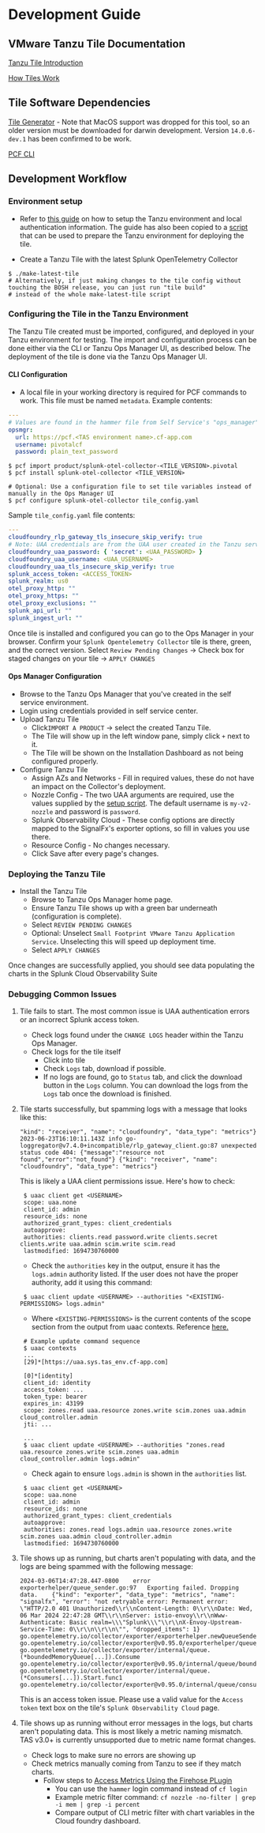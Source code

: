 # Development Guide

## VMware Tanzu Tile Documentation

[Tanzu Tile Introduction](https://docs.vmware.com/en/VMware-Tanzu-Operations-Manager/3.0/tile-dev-guide/tile-basics.html)

[How Tiles Work](https://docs.vmware.com/en/VMware-Tanzu-Operations-Manager/3.0/tile-dev-guide/tile-structure.html)

## Tile Software Dependencies

[Tile Generator](https://docs.vmware.com/en/VMware-Tanzu-Operations-Manager/3.0/tile-dev-guide/tile-generator.html) -
Note that MacOS support was dropped for this tool, so an older version must be downloaded for darwin development.
Version `14.0.6-dev.1` has been confirmed to be work.

[PCF CLI](https://docs.vmware.com/en/VMware-Tanzu-Operations-Manager/3.0/tile-dev-guide/pcf-command.html)

## Development Workflow

### Environment setup

- Refer to [this guide](https://github.com/signalfx/signalfx-agent/tree/main/pkg/monitors/cloudfoundry)
on how to setup the Tanzu environment and local authentication information. The guide has also been copied to a
[script](https://github.com/signalfx/splunk-otel-collector/tree/main/deployments/cloudfoundry/tile/scripts#setup_tanzush) that can be used to prepare the Tanzu environment for deploying the tile.

- Create a Tanzu Tile with the latest Splunk OpenTelemetry Collector
```shell
$ ./make-latest-tile
# Alternatively, if just making changes to the tile config without touching the BOSH release, you can just run "tile build"
# instead of the whole make-latest-tile script
```

### Configuring the Tile in the Tanzu Environment

The Tanzu Tile created must be imported, configured, and deployed in your Tanzu environment for testing. The 
import and configuration process can be done either via the CLI or Tanzu Ops Manager UI, as described below.
The deployment of the tile is done via the Tanzu Ops Manager UI.

#### CLI Configuration

- A local file in your working directory is required for PCF commands to work. This file must be named `metadata`.
Example contents:

```yaml
---
# Values are found in the hammer file from Self Service's "ops_manager" key
opsmgr:
  url: https://pcf.<TAS environment name>.cf-app.com
  username: pivotalcf
  password: plain_text_password 
```
```shell
$ pcf import product/splunk-otel-collector-<TILE_VERSION>.pivotal
$ pcf install splunk-otel-collector <TILE_VERSION>

# Optional: Use a configuration file to set tile variables instead of manually in the Ops Manager UI
$ pcf configure splunk-otel-collector tile_config.yaml
```

Sample `tile_config.yaml` file contents:
```yaml
---
cloudfoundry_rlp_gateway_tls_insecure_skip_verify: true
# Note: UAA credentials are from the UAA user created in the Tanzu service setup referenced
cloudfoundry_uaa_password: { 'secret': <UAA_PASSWORD> }
cloudfoundry_uaa_username: <UAA_USERNAME>
cloudfoundry_uaa_tls_insecure_skip_verify: true
splunk_access_token: <ACCESS_TOKEN>
splunk_realm: us0
otel_proxy_http: ""
otel_proxy_https: ""
otel_proxy_exclusions: ""
splunk_api_url: ""
splunk_ingest_url: ""
```

Once tile is installed and configured you can go to the Ops Manager in your browser. Confirm your
`Splunk Opentelemetry Collector` tile is there, green, and the correct version. Select `Review Pending Changes` ->
Check box for staged changes on your tile -> `APPLY CHANGES`


#### Ops Manager Configuration

- Browse to the Tanzu Ops Manager that you've created in the self service environment.
- Login using credentials provided in self service center.
- Upload Tanzu Tile
  - Click`IMPORT A PRODUCT` -> select the created Tanzu Tile.
  - The Tile will show up in the left window pane, simply click `+` next to it.
  - The Tile will be shown on the Installation Dashboard as not being configured properly.
- Configure Tanzu Tile
  - Assign AZs and Networks - Fill in required values, these do not have an impact on the Collector's deployment.
  - Nozzle Config - The two UAA arguments are required, use the values supplied by the [setup script]([./scripts/setup_tanzu.sh](https://github.com/signalfx/splunk-otel-collector/tree/main/deployments/cloudfoundry/tile/scripts#setup_tanzush)). The default username is `my-v2-nozzle` and password is `password`.
  - Splunk Observability Cloud - These config options are directly mapped to the SignalFx's exporter options, so fill in values you use there.
  - Resource Config - No changes necessary.
  - Click Save after every page's changes.

### Deploying the Tanzu Tile

- Install the Tanzu Tile
  - Browse to Tanzu Ops Manager home page.
  - Ensure Tanzu Tile shows up with a green bar underneath (configuration is complete).
  - Select `REVIEW PENDING CHANGES`
  - Optional: Unselect `Small Footprint VMware Tanzu Application Service`. Unselecting this will speed up deployment time.
  - Select `APPLY CHANGES`

Once changes are successfully applied, you should see data populating the charts in the Splunk Cloud Observability Suite

### Debugging Common Issues

1. Tile fails to start. The most common issue is UAA authentication errors or an incorrect Splunk access token.
   - Check logs found under the `CHANGE LOGS` header within the Tanzu Ops Manager.
   - Check logs for the tile itself
     - Click into tile
     - Check `Logs` tab, download if possible.
     - If no logs are found, go to `Status` tab, and click the download button in the `Logs` column. You can download
     the logs from the `Logs` tab once the download is finished.

1. Tile starts successfully, but spamming logs with a message that looks like this:

    ```
    "kind": "receiver", "name": "cloudfoundry", "data_type": "metrics"} 2023-06-23T16:10:11.143Z info go-loggregator@v7.4.0+incompatible/rlp_gateway_client.go:87 unexpected status code 404: {"message":"resource not found","error":"not_found"} {"kind": "receiver", "name": "cloudfoundry", "data_type": "metrics"}
    ```
   This is likely a UAA client permissions issue. Here's how to check:

   ```
    $ uaac client get <USERNAME>
    scope: uaa.none
    client_id: admin
    resource_ids: none
    authorized_grant_types: client_credentials
    autoapprove:
    authorities: clients.read password.write clients.secret clients.write uaa.admin scim.write scim.read
    lastmodified: 1694730760000
   ```
   - Check the `authorities` key in the output, ensure it has the `logs.admin` authority listed. If the user does not have the proper authority, add it using this command:

   ```
    $ uaac client update <USERNAME> --authorities "<EXISTING-PERMISSIONS> logs.admin"
   ```
   - Where `<EXISTING-PERMISSIONS>` is the current contents of the scope section from the output from uaac contexts. Reference [here.](https://docs.cloudfoundry.org/uaa/uaa-user-management.html#changing-passwords)
   ```
    # Example update command sequence
    $ uaac contexts
    ...
    [29]*[https://uaa.sys.tas_env.cf-app.com]

    [0]*[identity]
    client_id: identity
    access_token: ...
    token_type: bearer
    expires_in: 43199
    scope: zones.read uaa.resource zones.write scim.zones uaa.admin cloud_controller.admin
    jti: ...

    ...
    $ uaac client update <USERNAME> --authorities "zones.read uaa.resource zones.write scim.zones uaa.admin cloud_controller.admin logs.admin"
   ```

   - Check again to ensure `logs.admin` is shown in the `authorities` list.

   ```
    $ uaac client get <USERNAME>
    scope: uaa.none
    client_id: admin
    resource_ids: none
    authorized_grant_types: client_credentials
    autoapprove:
    authorities: zones.read logs.admin uaa.resource zones.write scim.zones uaa.admin cloud_controller.admin
    lastmodified: 1694730760000
   ```

1. Tile shows up as running, but charts aren't populating with data, and the logs are being spammed with the following message:
    ```
    2024-03-06T14:47:28.447-0800	error	exporterhelper/queue_sender.go:97	Exporting failed. Dropping data.	{"kind": "exporter", "data_type": "metrics", "name": "signalfx", "error": "not retryable error: Permanent error: \"HTTP/2.0 401 Unauthorized\\r\\nContent-Length: 0\\r\\nDate: Wed, 06 Mar 2024 22:47:28 GMT\\r\\nServer: istio-envoy\\r\\nWww-Authenticate: Basic realm=\\\"Splunk\\\"\\r\\nX-Envoy-Upstream-Service-Time: 0\\r\\n\\r\\n\"", "dropped_items": 1}
    go.opentelemetry.io/collector/exporter/exporterhelper.newQueueSender.func1
    go.opentelemetry.io/collector/exporter@v0.95.0/exporterhelper/queue_sender.go:97
    go.opentelemetry.io/collector/exporter/internal/queue.(*boundedMemoryQueue[...]).Consume
    go.opentelemetry.io/collector/exporter@v0.95.0/internal/queue/bounded_memory_queue.go:57
    go.opentelemetry.io/collector/exporter/internal/queue.(*Consumers[...]).Start.func1
    go.opentelemetry.io/collector/exporter@v0.95.0/internal/queue/consumers.go:43
    ```
   This is an access token issue. Please use a valid value for the `Access token` text box on the tile's `Splunk Observability Cloud` page.

1. Tile shows up as running without error messages in the logs, but charts aren't populating data. This is most likely a metric naming mismatch. TAS v3.0+
is currently unsupported due to metric name format changes.
    - Check logs to make sure no errors are showing up
    - Check metrics manually coming from Tanzu to see if they match charts.
      - Follow steps to
      [Access Metrics Using the Firehose PLugin](https://docs.vmware.com/en/VMware-Tanzu-Application-Service/5.0/tas-for-vms/cli-plugin.html)
        - You can use the `hammer` login command instead of `cf login`
        - Example metric filter command:
        ```cf nozzle -no-filter | grep -i mem | grep -i percent```
        - Compare output of CLI metric filter with chart variables in the Cloud foundry dashboard.
